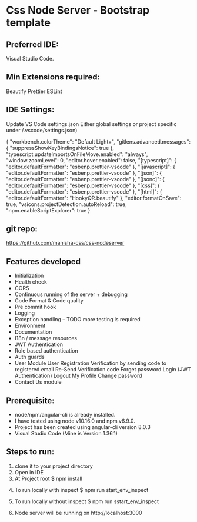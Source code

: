 # Css Node Server - Bootstrap template

## Preferred IDE:

Visual Studio Code.

## Min Extensions required:

Beautify
Prettier
ESLint

## IDE Settings:

Update VS Code settings.json
Either global settings or project specific under /.vscode/settings.json)

{
"workbench.colorTheme": "Default Light+",
"gitlens.advanced.messages": {
"suppressShowKeyBindingsNotice": true
},
"typescript.updateImportsOnFileMove.enabled": "always",
"window.zoomLevel": 0,
"editor.hover.enabled": false,
"[typescript]": {
"editor.defaultFormatter": "esbenp.prettier-vscode"
},
"[javascript]": {
"editor.defaultFormatter": "esbenp.prettier-vscode"
},
"[json]": {
"editor.defaultFormatter": "esbenp.prettier-vscode"
},
"[jsonc]": {
"editor.defaultFormatter": "esbenp.prettier-vscode"
},
"[css]": {
"editor.defaultFormatter": "esbenp.prettier-vscode"
},
"[html]": {
"editor.defaultFormatter": "HookyQR.beautify"
},
"editor.formatOnSave": true,
"vsicons.projectDetection.autoReload": true,
"npm.enableScriptExplorer": true
}

## git repo:

https://github.com/manisha-css/css-nodeserver

## Features developed

- Initialization
- Health check
- CORS
- Continuous running of the server + debugging
- Code Format & Code quality
- Pre commit hook
- Logging
- Exception handling – TODO more testing is required
- Environment
- Documentation
- I18n / message resources
- JWT Authentication
- Role based authentication
- Auth guards
- User Module
  User Registration
  Verification by sending code to registered email
  Re-Send Verification code
  Forget password
  Login (JWT Authentication)
  Logout
  My Profile
  Change password
- Contact Us module

## Prerequisite:

- node/npm/angular-cli is already installed.
- I have tested using node v10.16.0 and npm v6.9.0.
- Project has been created using angular-cli version 8.0.3
- Visual Studio Code (Mine is Version 1.36.1)

## Steps to run:

1. clone it to your project directory
2. Open in IDE
3. At Project root
   \$ npm install

4) To run locally with inspect
   \$ npm run start_env_inspect

5) To run locally without inspect
   \$ npm run sstart_env_inspect

6) Node server will be running on http://localhost:3000
